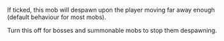  If ticked, this mob will despawn upon the player moving far away enough (default behaviour for most mobs).
 
 Turn this off for bosses and summonable mobs to stop them despawning.
